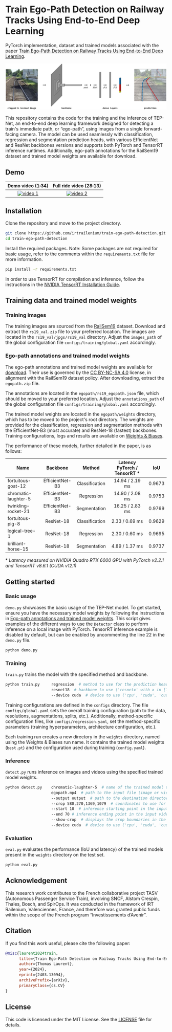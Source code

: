 # Train Ego-Path Detection on Railway Tracks Using End-to-End Deep Learning

PyTorch implementation, dataset and trained models associated with the paper [Train Ego-Path Detection on Railway Tracks Using End-to-End Deep Learning](https://arxiv.org/abs/2403.13094).

![alt text](data/tepnet.jpg)

This repository contains the code for the training and the inference of TEP-Net, an end-to-end deep learning framework designed for detecting a train's immediate path, or “ego-path”, using images from a single forward-facing camera. The model can be used seamlessly with classification, regression and segmentation prediction heads, with various EfficientNet and ResNet backbones versions and supports both PyTorch and TensorRT inference runtimes. Additionally, ego-path annotations for the RailSem19 dataset and trained model weights are available for download.

## Demo

| Demo video (1:34) | Full ride video (28:13) |
| :---------------: | :---------------------: |
| [![video 1](https://img.youtube.com/vi/5JD53mbepZ4/0.jpg)](https://www.youtube.com/watch?v=5JD53mbepZ4) | [![video 2](https://img.youtube.com/vi/-a3uFIIHtnw/0.jpg)](https://www.youtube.com/watch?v=-a3uFIIHtnw) |

## Installation

Clone the repository and move to the project directory.

```bash
git clone https://github.com/irtrailenium/train-ego-path-detection.git
cd train-ego-path-detection
```

Install the required packages. Note: Some packages are not required for basic usage, refer to the comments within the `requirements.txt` file for more information.

```bash
pip install -r requirements.txt
```

In order to use TensorRT for compilation and inference, follow the instructions in the [NVIDIA TensorRT Installation Guide](https://docs.nvidia.com/deeplearning/tensorrt/install-guide/index.html).

## Training data and trained model weights

### Training images

The training images are sourced from the [RailSem19](https://www.wilddash.cc/railsem19) dataset. Download and extract the `rs19_val.zip` file to your preferred location. The images are located in the `rs19_val/jpgs/rs19_val` directory. Adjust the `images_path` of the global configuration file `configs/training/global.yaml` accordingly.

### Ego-path annotations and trained model weights

The ego-path annotations and trained model weights are available for [download](https://tasv.railenium.eu/egopath.zip). Their use is governed by the [CC BY-NC-SA 4.0](https://creativecommons.org/licenses/by-nc-sa/4.0/) license, in alignment with the RailSem19 dataset policy. After downloading, extract the `egopath.zip` file.

The annotations are located in the `egopath/rs19_egopath.json` file, which should be moved to your preferred location. Adjust the `annotations_path` of the global configuration file `configs/training/global.yaml` accordingly.

The trained model weights are located in the `egopath/weights` directory, which has to be moved to the project's root directory. The weights are provided for the classification, regression and segmentation methods with the EfficientNet-B3 (most accurate) and ResNet-18 (fastest) backbones. Training configurations, logs and results are available on [Weights & Biases](https://wandb.ai/greattommy/train-ego-path-detection).

The performance of these models, further detailed in the paper, is as follows:

| Name | Backbone | Method | Latency PyTorch / TensorRT * | IoU |
| ---- | :------: | :----: | :------------------------: | :-: |
| fortuitous-goat-12 | EfficientNet-B3 | Classification | 14.94 / 2.19 ms | 0.9673 |
| chromatic-laughter-5 | EfficientNet-B3 | Regression | 14.90 / 2.08 ms | 0.9753 |
| twinkling-rocket-21 | EfficientNet-B3 | Segmentation | 16.25 / 2.83 ms | 0.9769 |
| fortuitous-pig-8 | ResNet-18 | Classification | 2.33 / 0.69 ms | 0.9629 |
| logical-tree-1 | ResNet-18 | Regression | 2.30 / 0.60 ms | 0.9695 |
| brilliant-horse-15 | ResNet-18 | Segmentation | 4.89 / 1.37 ms | 0.9737 |

\* *Latency measured on NVIDIA Quadro RTX 6000 GPU with PyTorch v2.2.1 and TensorRT v8.6.1 (CUDA v12.1)*

## Getting started

### Basic usage

`demo.py` showcases the basic usage of the TEP-Net model. To get started, ensure you have the necessary model weights by following the instructions in [Ego-path annotations and trained model weights](#ego-path-annotations-and-trained-model-weights). This script gives examples of the different ways to use the `Detector` class to perform inference on a local image with PyTorch. TensorRT inference example is disabled by default, but can be enabled by uncommenting the line 22 in the `demo.py` file.

```bash
python demo.py
```

### Training

`train.py` trains the model with the specified method and backbone.

```bash
python train.py     regression  # method to use for the prediction head ('classification', 'regression' or 'segmentation')
                    resnet18  # backbone to use ('resnetx' with x in [18, 34, 50] or 'efficientnet-bx' with x in [0, 1, 2, 3])
                    --device cuda  # device to use ('cpu', 'cuda', 'cuda:x' or 'mps')
```

Training configurations are defined in the `configs` directory. The file `configs/global.yaml` sets the overall training configuration (path to the data, resolutions, augmentations, splits, etc.). Additionally, method-specific configuration files, like `configs/regression.yaml`, set the method-specific parameters (training hyperparameters, architecture configuration, etc.).

Each training run creates a new directory in the `weights` directory, named using the Weights & Biases run name. It contains the trained model weights (`best.pt`) and the configuration used during training (`config.yaml`).

### Inference

`detect.py` runs inference on images and videos using the specified trained model weights.

```bash
python detect.py    chromatic-laughter-5  # name of the trained model to use
                    egopath.mp4  # path to the input file (image or video)
                    --output output  # path to the destination directory for the output file
                    --crop 580,270,1369,1079  # coordinates to use for cropping the input image or video ('auto' for automatic cropping, 'x_left,y_top,x_right,y_bottom' inclusive absolute coordinates for manual cropping, or 'none' to disable cropping)
                    --start 10  # inference starting point in the input video in seconds
                    --end 70 # inference ending point in the input video in seconds
                    --show-crop  # displays the crop boundaries in the visual output
                    --device cuda  # device to use ('cpu', 'cuda', 'cuda:x' or 'mps')
```

### Evaluation

`eval.py` evaluates the performance (IoU and latency) of the trained models present in the `weights` directory on the test set.

```bash
python eval.py
``` 

## Acknowledgement

This research work contributes to the French collaborative project TASV (Autonomous Passenger Service Train), involving SNCF, Alstom Crespin, Thales, Bosch, and SpirOps. It was conducted in the framework of IRT Railenium, Valenciennes, France, and therefore was granted public funds within the scope of the French program “Investissements d’Avenir”.

## Citation

If you find this work useful, please cite the following paper:

```bibtex
@misc{laurent2024train,
      title={Train Ego-Path Detection on Railway Tracks Using End-to-End Deep Learning}, 
      author={Thomas Laurent},
      year={2024},
      eprint={2403.13094},
      archivePrefix={arXiv},
      primaryClass={cs.CV}
}
```

## License

This code is licensed under the MIT License. See the [LICENSE](LICENSE) file for details.
